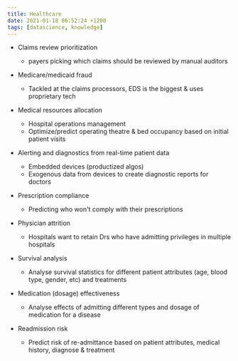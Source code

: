 ```yaml
---
title: Healthcare
date: 2021-01-18 06:52:24 +1200
tags: [datascience, knowledge]
---
```



* Claims review prioritization
    * payers picking which claims should be reviewed by manual auditors

* Medicare/medicaid fraud
    * Tackled at the claims processors, EDS is the biggest & uses proprietary tech

* Medical resources allocation
    * Hospital operations management
    * Optimize/predict operating theatre & bed occupancy based on initial patient visits

* Alerting and diagnostics from real-time patient data
    * Embedded devices (productized algos)
    * Exogenous data from devices to create diagnostic reports for doctors

* Prescription compliance
    * Predicting who won't comply with their prescriptions

* Physician attrition
    * Hospitals want to retain Drs who have admitting privileges in multiple hospitals

* Survival analysis
    * Analyse survival statistics for different patient attributes (age, blood type, gender, etc) and treatments

* Medication (dosage) effectiveness
    * Analyse effects of admitting different types and dosage of medication for a disease

* Readmission risk
    * Predict risk of re-admittance based on patient attributes, medical history, diagnose & treatment

